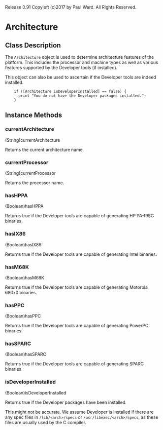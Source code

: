 Release 0.91  Copyleft (c)2017 by Paul Ward.  All Rights Reserved.

# Architecture

## Class Description

The `Architecture` object is used to determine architecture features of the platform.  This includes the processor and machine types as well as various features supported by the Developer tools (if installed).

This object can also be used to ascertain if the Developer tools are indeed installed.
```objc
	if ([Architecture isDeveloperInstalled] == false) {
	  print "You do not have the Developer packages installed.";
	}
```

## Instance Methods


### currentArchitecture

(String)currentArchitecture

Returns the current architecture name.


### currentProcessor

(String)currentProcessor

Returns the processor name.

### hasHPPA

(Boolean)hasHPPA

Returns true if the Developer tools are capable of generating HP PA-RISC binaries.


### hasIX86

(Boolean)hasIX86

Returns true if the Developer tools are capable of generating Intel binaries.


### hasM68K

(Boolean)hasM68K

Returns true if the Developer tools are capable of generating Motorola 680x0 binaries.


### hasPPC

(Boolean)hasPPC

Returns true if the Developer tools are capable of generating PowerPC binaries.


### hasSPARC

(Boolean)hasSPARC

Returns true if the Developer tools are capable of generating SPARC
binaries.


### isDeveloperInstalled

(Boolean)isDeveloperInstalled

Returns true if the Developer packages have been installed.

This might not be accurate.  We assume Developer is installed if there are any spec files in `/lib/<arch>/specs` or `/usr/libexec/<arch>/specs`, as these files are usually used by the C compiler.
